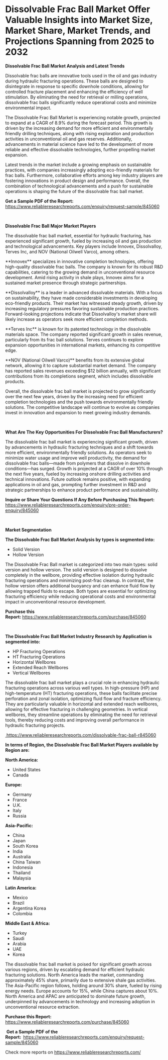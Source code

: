 <p><h1>Dissolvable Frac Ball Market Offer Valuable Insights into Market Size, Market Share, Market Trends, and Projections Spanning from 2025 to 2032</h1></p><p><strong>Dissolvable Frac Ball Market Analysis and Latest Trends</strong></p>
<p><p>Dissolvable frac balls are innovative tools used in the oil and gas industry during hydraulic fracturing operations. These balls are designed to disintegrate in response to specific downhole conditions, allowing for controlled fracture placement and enhancing the efficiency of well stimulation. By eliminating the need for retrieval or milling operations, dissolvable frac balls significantly reduce operational costs and minimize environmental impact.</p><p>The Dissolvable Frac Ball Market is experiencing notable growth, projected to expand at a CAGR of 8.9% during the forecast period. This growth is driven by the increasing demand for more efficient and environmentally friendly drilling techniques, along with rising exploration and production activities in unconventional oil and gas reserves. Additionally, advancements in material science have led to the development of more reliable and effective dissolvable technologies, further propelling market expansion.</p><p>Latest trends in the market include a growing emphasis on sustainable practices, with companies increasingly adopting eco-friendly materials for frac balls. Furthermore, collaborative efforts among key industry players are fostering innovations in product design and performance. Overall, the combination of technological advancements and a push for sustainable operations is shaping the future of the dissolvable frac ball market.</p></p>
<p><strong>Get a Sample PDF of the Report:&nbsp;</strong> <a href="https://www.reliableresearchreports.com/enquiry/request-sample/845060?utm_campaign=2954&utm_medium=2&utm_source=Github&utm_content=ia&utm_term=10042025&utm_id=dissolvable-frac-ball">https://www.reliableresearchreports.com/enquiry/request-sample/845060</a></p>
<p>&nbsp;</p>
<p><strong>Dissolvable Frac Ball Major Market Players</strong></p>
<p><p>The dissolvable frac ball market, essential for hydraulic fracturing, has experienced significant growth, fueled by increasing oil and gas production and technological advancements. Key players include Innovex, Dissolvalloy, Terves Inc, and NOV (National Oilwell Varco), among others.</p><p>**Innovex** specializes in innovative completion technologies, offering high-quality dissolvable frac balls. The company is known for its robust R&D capabilities, catering to the growing demand in unconventional resource development. Amid rising activity in shale plays, Innovex aims for a sustained market presence through strategic partnerships.</p><p>**Dissolvalloy** is a leader in advanced dissolvable materials. With a focus on sustainability, they have made considerable investments in developing eco-friendly products. Their market has witnessed steady growth, driven by increasing regulatory pressures favoring sustainable production practices. Forward-looking projections indicate that Dissolvalloy's market share will likely increase as operators seek more efficient completion methods.</p><p>**Terves Inc** is known for its patented technology in the dissolvable materials space. The company reported significant growth in sales revenue, particularly from its frac ball solutions. Terves continues to explore expansion opportunities in international markets, enhancing its competitive edge.</p><p>**NOV (National Oilwell Varco)** benefits from its extensive global network, allowing it to capture substantial market demand. The company has reported sales revenues exceeding $12 billion annually, with significant contributions from its completions segment, which includes dissolvable products.</p><p>Overall, the dissolvable frac ball market is projected to grow significantly over the next few years, driven by the increasing need for efficient completion technologies and the push towards environmentally friendly solutions. The competitive landscape will continue to evolve as companies invest in innovation and expansion to meet growing industry demands.</p></p>
<p>&nbsp;</p>
<p><strong>What Are The Key Opportunities For Dissolvable Frac Ball Manufacturers?</strong></p>
<p><p>The dissolvable frac ball market is experiencing significant growth, driven by advancements in hydraulic fracturing techniques and a shift towards more efficient, environmentally friendly solutions. As operators seek to minimize water usage and improve well productivity, the demand for dissolvable frac balls—made from polymers that dissolve in downhole conditions—has surged. Growth is projected at a CAGR of over 10% through the next five years, fueled by increasing onshore drilling activities and technical innovations. Future outlook remains positive, with expanding applications in oil and gas, prompting further investment in R&D and strategic partnerships to enhance product performance and sustainability.</p></p>
<p><strong>Inquire or Share Your Questions If Any Before Purchasing This Report:</strong> <a href="https://www.reliableresearchreports.com/enquiry/pre-order-enquiry/845060?utm_campaign=2954&utm_medium=2&utm_source=Github&utm_content=ia&utm_term=10042025&utm_id=dissolvable-frac-ball">https://www.reliableresearchreports.com/enquiry/pre-order-enquiry/845060</a></p>
<p>&nbsp;</p>
<p><strong>Market Segmentation</strong></p>
<p><strong>The Dissolvable Frac Ball Market Analysis by types is segmented into:</strong></p>
<p><ul><li>Solid Version</li><li>Hollow Version</li></ul></p>
<p><p>The Dissolvable Frac Ball market is categorized into two main types: solid version and hollow version. The solid version is designed to dissolve completely in the wellbore, providing effective isolation during hydraulic fracturing operations and minimizing post-frac cleanup. In contrast, the hollow version offers additional buoyancy and can enhance fluid flow by allowing trapped fluids to escape. Both types are essential for optimizing fracturing efficiency while reducing operational costs and environmental impact in unconventional resource development.</p></p>
<p><strong>Purchase this Report:&nbsp;</strong><a href="https://www.reliableresearchreports.com/purchase/845060?utm_campaign=2954&utm_medium=2&utm_source=Github&utm_content=ia&utm_term=10042025&utm_id=dissolvable-frac-ball">https://www.reliableresearchreports.com/purchase/845060</a></p>
<p>&nbsp;</p>
<p><strong>The Dissolvable Frac Ball Market Industry Research by Application is segmented into:</strong></p>
<p><ul><li>HP Fracturing Operations</li><li>HT Fracturing Operations</li><li>Horizontal Wellbores</li><li>Extended Reach Wellbores</li><li>Vertical Wellbores</li></ul></p>
<p><p>The dissolvable frac ball market plays a crucial role in enhancing hydraulic fracturing operations across various well types. In high-pressure (HP) and high-temperature (HT) fracturing operations, these balls facilitate precise perforation and zonal isolation, optimizing fluid flow and fracture efficiency. They are particularly valuable in horizontal and extended reach wellbores, allowing for effective fracturing in challenging geometries. In vertical wellbores, they streamline operations by eliminating the need for retrieval tools, thereby reducing costs and improving overall performance in hydraulic fracturing projects.</p></p>
<p><a href="https://www.reliableresearchreports.com/dissolvable-frac-ball-r845060?utm_campaign=2954&utm_medium=2&utm_source=Github&utm_content=ia&utm_term=10042025&utm_id=dissolvable-frac-ball">&nbsp;https://www.reliableresearchreports.com/dissolvable-frac-ball-r845060</a></p>
<p><strong>In terms of Region, the Dissolvable Frac Ball Market Players available by Region are:</strong></p>
<p>
    <p> <strong> North America: </strong>
        <ul>
            <li>United States</li>
            <li>Canada</li>
        </ul>
        </p> 
    <p> <strong> Europe: </strong>
        <ul>
            <li>Germany</li>
            <li>France</li>
            <li>U.K.</li>
            <li>Italy</li>
            <li>Russia</li>
        </ul>
        </p> 
    <p> <strong> Asia-Pacific: </strong>
        <ul>
            <li>China</li>
            <li>Japan</li>
            <li>South Korea</li>
            <li>India</li>
            <li>Australia</li>
            <li>China Taiwan</li>
            <li>Indonesia</li>
            <li>Thailand</li>
            <li>Malaysia</li>
        </ul>
        </p> 
    <p> <strong> Latin America: </strong>
        <ul>
            <li>Mexico</li>
            <li>Brazil</li>
            <li>Argentina Korea</li>
            <li>Colombia</li>
        </ul>
        </p> 
    <p> <strong> Middle East & Africa: </strong>
        <ul>
            <li>Turkey</li>
            <li>Saudi</li>
            <li>Arabia</li>
            <li>UAE</li>
            <li>Korea</li>
        </ul>
    </p>
    </p>
<p><p>The dissolvable frac ball market is poised for significant growth across various regions, driven by escalating demand for efficient hydraulic fracturing solutions. North America leads the market, commanding approximately 45% share, primarily due to extensive shale gas activities. The Asia-Pacific region follows, holding around 30% share, fueled by rising energy needs. Europe accounts for 15%, while China captures about 10%. North America and APAC are anticipated to dominate future growth, underpinned by advancements in technology and increasing adoption in unconventional resource extraction.</p></p>
<p><strong>Purchase this Report: </strong><a href="https://www.reliableresearchreports.com/purchase/845060?utm_campaign=2954&utm_medium=2&utm_source=Github&utm_content=ia&utm_term=10042025&utm_id=dissolvable-frac-ball">https://www.reliableresearchreports.com/purchase/845060</a></p>
<p>&nbsp;<strong>Get a Sample PDF of the Report:&nbsp;&nbsp;</strong><a href="https://www.reliableresearchreports.com/enquiry/request-sample/845060?utm_campaign=2954&utm_medium=2&utm_source=Github&utm_content=ia&utm_term=10042025&utm_id=dissolvable-frac-ball">https://www.reliableresearchreports.com/enquiry/request-sample/845060</a></p>
<p><strong></strong></p>
<p>Check more reports on <a href="https://www.reliableresearchreports.com/?utm_campaign=2954&utm_medium=2&utm_source=Github&utm_content=ia&utm_term=10042025&utm_id=dissolvable-frac-ball">https://www.reliableresearchreports.com/</a></p>